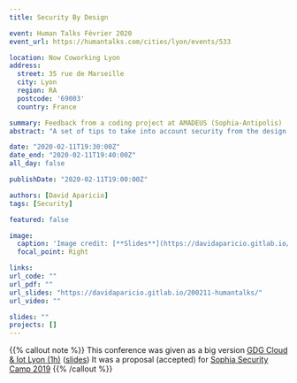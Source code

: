 ```yaml
---
title: Security By Design

event: Human Talks Février 2020
event_url: https://humantalks.com/cities/lyon/events/533

location: Now Coworking Lyon
address:
  street: 35 rue de Marseille
  city: Lyon
  region: RA
  postcode: '69003'
  country: France

summary: Feedback from a coding project at AMADEUS (Sophia-Antipolis)
abstract: "A set of tips to take into account security from the design stage. I will share my experience within an implementation at AMADEUS (Sophia-Antipolis)."

date: "2020-02-11T19:30:00Z"
date_end: "2020-02-11T19:40:00Z"
all_day: false

publishDate: "2020-02-11T19:00:00Z"

authors: [David Aparicio]
tags: [Security]

featured: false

image:
  caption: 'Image credit: [**Slides**](https://davidaparicio.gitlab.io/200211-humantalks/)'
  focal_point: Right

links:
url_code: ""
url_pdf: ""
url_slides: "https://davidaparicio.gitlab.io/200211-humantalks/"
url_video: ""

slides: ""
projects: []
---
```


{{% callout note %}}
This conference was given as a big version [GDG Cloud & Iot Lyon (1h)](../la-sauvegarde-de-kerberos/) ([slides](https://davidaparicio.gitlab.io/200213-gdglyon/))
It was a proposal (accepted) for [Sophia Security Camp 2019](../agilite-et-securite-numeriques/)
{{% /callout %}}